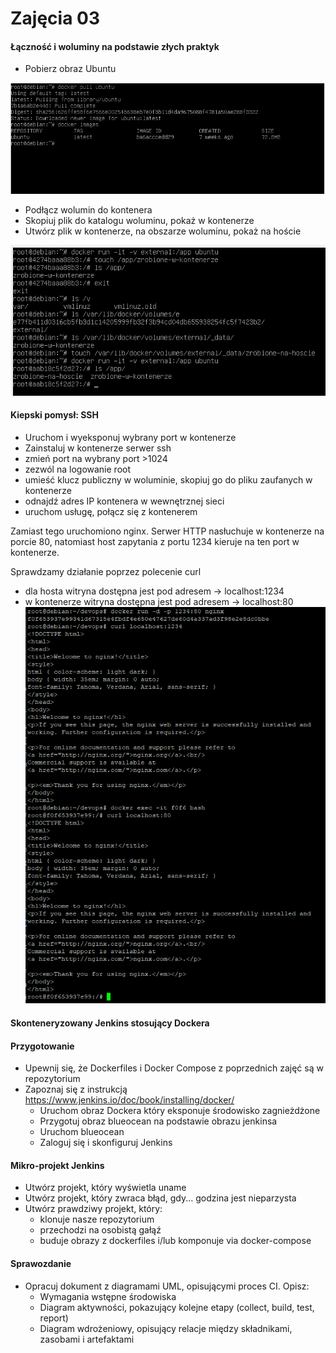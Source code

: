 # Zajęcia 03

#### Łączność i woluminy na podstawie złych praktyk

* Pobierz obraz Ubuntu

![screen1](screen1.PNG)

* Podłącz wolumin do kontenera
* Skopiuj plik do katalogu woluminu, pokaż w kontenerze
* Utwórz plik w kontenerze, na obszarze woluminu, pokaż na hoście

![screen2](screen2.PNG)

#### Kiepski pomysł: SSH
* Uruchom i wyeksponuj wybrany port w kontenerze
* Zainstaluj w kontenerze serwer ssh
* zmień port na wybrany port >1024
* zezwól na logowanie root
* umieść klucz publiczny w woluminie, skopiuj go do pliku zaufanych w kontenerze
* odnajdź adres IP kontenera w wewnętrznej sieci
* uruchom usługę, połącz się z kontenerem

Zamiast tego uruchomiono nginx. Serwer HTTP nasłuchuje w kontenerze na porcie 80, natomiast host zapytania z portu 1234 kieruje na ten port w kontenerze.

Sprawdzamy działanie poprzez polecenie curl
* dla hosta witryna dostępna jest pod adresem -> localhost:1234
* w kontenerze witryna dostępna jest pod adresem -> localhost:80
![screen3](screen3.PNG)

#### Skonteneryzowany Jenkins stosujący Dockera

#### Przygotowanie
* Upewnij się, że Dockerfiles i Docker Compose z poprzednich zajęć są w repozytorium
* Zapoznaj się z instrukcją https://www.jenkins.io/doc/book/installing/docker/
  * Uruchom obraz Dockera który eksponuje środowisko zagnieżdżone
  * Przygotuj obraz blueocean na podstawie obrazu jenkinsa
  * Uruchom blueocean
  * Zaloguj się i skonfiguruj Jenkins
  
#### Mikro-projekt Jenkins
* Utwórz projekt, który wyświetla uname
* Utwórz projekt, który zwraca błąd, gdy... godzina jest nieparzysta 
* Utwórz prawdziwy projekt, który:
  * klonuje nasze repozytorium
  * przechodzi na osobistą gałąź
  * buduje obrazy z dockerfiles i/lub komponuje via docker-compose
  
#### Sprawozdanie
* Opracuj dokument z diagramami UML, opisującymi proces CI. Opisz:
  * Wymagania wstępne środowiska
  * Diagram aktywności, pokazujący kolejne etapy (collect, build, test, report)
  * Diagram wdrożeniowy, opisujący relacje między składnikami, zasobami i artefaktami

